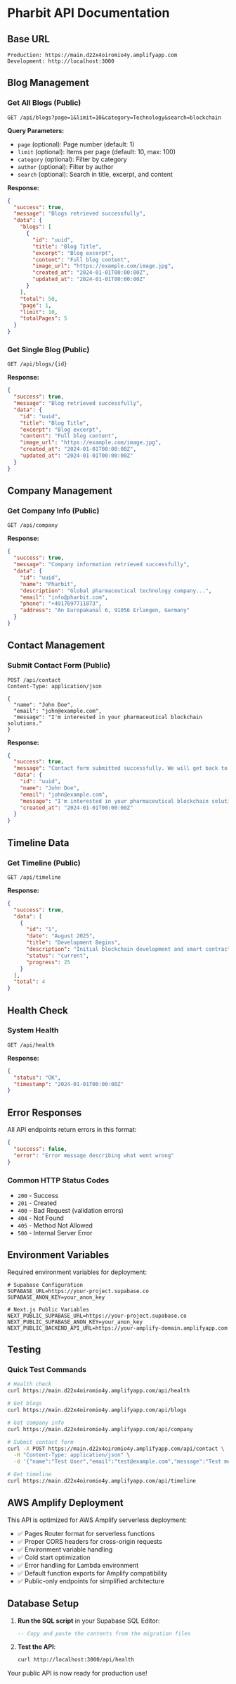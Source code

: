 # Pharbit API Documentation

## Base URL
```
Production: https://main.d22x4oiromio4y.amplifyapp.com
Development: http://localhost:3000
```

## Blog Management

### Get All Blogs (Public)
```http
GET /api/blogs?page=1&limit=10&category=Technology&search=blockchain
```

**Query Parameters:**
- `page` (optional): Page number (default: 1)
- `limit` (optional): Items per page (default: 10, max: 100)
- `category` (optional): Filter by category
- `author` (optional): Filter by author
- `search` (optional): Search in title, excerpt, and content

**Response:**
```json
{
  "success": true,
  "message": "Blogs retrieved successfully",
  "data": {
    "blogs": [
      {
        "id": "uuid",
        "title": "Blog Title",
        "excerpt": "Blog excerpt",
        "content": "Full blog content",
        "image_url": "https://example.com/image.jpg",
        "created_at": "2024-01-01T00:00:00Z",
        "updated_at": "2024-01-01T00:00:00Z"
      }
    ],
    "total": 50,
    "page": 1,
    "limit": 10,
    "totalPages": 5
  }
}
```

### Get Single Blog (Public)
```http
GET /api/blogs/{id}
```

**Response:**
```json
{
  "success": true,
  "message": "Blog retrieved successfully",
  "data": {
    "id": "uuid",
    "title": "Blog Title",
    "excerpt": "Blog excerpt",
    "content": "Full blog content",
    "image_url": "https://example.com/image.jpg",
    "created_at": "2024-01-01T00:00:00Z",
    "updated_at": "2024-01-01T00:00:00Z"
  }
}
```

## Company Management

### Get Company Info (Public)
```http
GET /api/company
```

**Response:**
```json
{
  "success": true,
  "message": "Company information retrieved successfully",
  "data": {
    "id": "uuid",
    "name": "Pharbit",
    "description": "Global pharmaceutical technology company...",
    "email": "info@pharbit.com",
    "phone": "+4917697711873",
    "address": "An Europakanal 6, 91056 Erlangen, Germany"
  }
}
```

## Contact Management

### Submit Contact Form (Public)
```http
POST /api/contact
Content-Type: application/json

{
  "name": "John Doe",
  "email": "john@example.com",
  "message": "I'm interested in your pharmaceutical blockchain solutions."
}
```

**Response:**
```json
{
  "success": true,
  "message": "Contact form submitted successfully. We will get back to you within 24 hours.",
  "data": {
    "id": "uuid",
    "name": "John Doe",
    "email": "john@example.com",
    "message": "I'm interested in your pharmaceutical blockchain solutions.",
    "created_at": "2024-01-01T00:00:00Z"
  }
}
```

## Timeline Data

### Get Timeline (Public)
```http
GET /api/timeline
```

**Response:**
```json
{
  "success": true,
  "data": [
    {
      "id": "1",
      "date": "August 2025",
      "title": "Development Begins",
      "description": "Initial blockchain development and smart contract creation",
      "status": "current",
      "progress": 25
    }
  ],
  "total": 4
}
```

## Health Check

### System Health
```http
GET /api/health
```

**Response:**
```json
{
  "status": "OK",
  "timestamp": "2024-01-01T00:00:00Z"
}
```

## Error Responses

All API endpoints return errors in this format:

```json
{
  "success": false,
  "error": "Error message describing what went wrong"
}
```

### Common HTTP Status Codes
- `200` - Success
- `201` - Created
- `400` - Bad Request (validation errors)
- `404` - Not Found
- `405` - Method Not Allowed
- `500` - Internal Server Error

## Environment Variables

Required environment variables for deployment:

```env
# Supabase Configuration
SUPABASE_URL=https://your-project.supabase.co
SUPABASE_ANON_KEY=your_anon_key

# Next.js Public Variables
NEXT_PUBLIC_SUPABASE_URL=https://your-project.supabase.co
NEXT_PUBLIC_SUPABASE_ANON_KEY=your_anon_key
NEXT_PUBLIC_BACKEND_API_URL=https://your-amplify-domain.amplifyapp.com
```

## Testing

### Quick Test Commands

```bash
# Health check
curl https://main.d22x4oiromio4y.amplifyapp.com/api/health

# Get blogs
curl https://main.d22x4oiromio4y.amplifyapp.com/api/blogs

# Get company info
curl https://main.d22x4oiromio4y.amplifyapp.com/api/company

# Submit contact form
curl -X POST https://main.d22x4oiromio4y.amplifyapp.com/api/contact \
  -H "Content-Type: application/json" \
  -d '{"name":"Test User","email":"test@example.com","message":"Test message"}'

# Get timeline
curl https://main.d22x4oiromio4y.amplifyapp.com/api/timeline
```

## AWS Amplify Deployment

This API is optimized for AWS Amplify serverless deployment:

- ✅ Pages Router format for serverless functions
- ✅ Proper CORS headers for cross-origin requests
- ✅ Environment variable handling
- ✅ Cold start optimization
- ✅ Error handling for Lambda environment
- ✅ Default function exports for Amplify compatibility
- ✅ Public-only endpoints for simplified architecture

## Database Setup

1. **Run the SQL script** in your Supabase SQL Editor:
   ```sql
   -- Copy and paste the contents from the migration files
   ```

2. **Test the API**:
   ```bash
   curl http://localhost:3000/api/health
   ```

Your public API is now ready for production use!